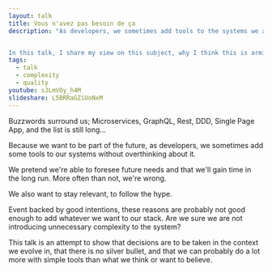 ```yaml
---
layout: talk
title: Vous n'avez pas besoin de ça
description: "As developers, we sometimes add tools to the systems we are working on without thinking twice about the complexity they bring because we pretend to foresee what the future will be or just because we are following the hype. 


In this talk, I share my view on this subject, why I think this is arming projects, and explore a few alternatives to current buzzwords to gain simplicity."
tags:
  - talk
  - complexity
  - quality
youtube: sJLmVOy_h4M
slideshare: L5BRRaGZiUoNxM
---
```


Buzzwords surround us; Microservices, GraphQL, Rest, DDD, Single Page App, and the list is still long...

Because we want to be part of the future, as developers, we sometimes add some tools to our systems without overthinking about it.

We pretend we're able to foresee future needs and that we'll gain time in the long run. More often than not, we're wrong.

We also want to stay relevant, to follow the hype.

Event backed by good intentions, these reasons are probably not good enough to add whatever we want to our stack. Are we sure we are not introducing unnecessary complexity to the system?

This talk is an attempt to show that decisions are to be taken in the context we evolve in, that there is no silver bullet, and that we can probably do a lot more with simple tools than what we think or want to believe.